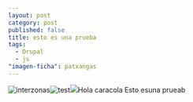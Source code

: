 ```yaml
---
layout: post
category: post
published: false
title: esto es una prueba
tags: 
  - Drupal
  - js
"imagen-ficha": patxangas
---
```


![interzonas](/media/interzonas.jpg)![test](/media/patxangas.jpg)![](/media/patxangas.jpg)Hola caracola
Esto esuna prueab